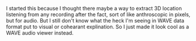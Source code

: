 I started this because I thought there maybe a way to extract 3D location listening from any recording after the fact, sort of like anthroscopic in pixels, but for audio.  But I still don't know what the heck I'm seeing in WAVE data format put to visual or cohearant explination. So I just made it look cool as a WAVE audio viewer instead.
